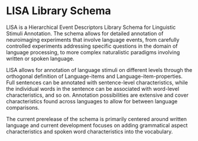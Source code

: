 # LISA Library Schema

LISA is a Hierarchical Event Descriptors Library Schema for Linguistic Stimuli Annotation. The schema allows for detailed annotation of neuroimaging experiments that involve language events, from carefully controlled experiments addressing specific questions in the domain of language processing, to more complex naturalistic paradigms involving written or spoken language.

LISA allows for annotation of language stimuli on different levels through the orthogonal definition of Language-items and Language-item-properties. Full sentences can be annotated with sentence-level characteristics, while the individual words in the sentence can be associated with word-level characteristics, and so on. Annotation possibilities are extensive and cover characteristics found across languages to allow for between language comparisons.

The current prerelease of the schema is primarily centered around written language and current development focuses on adding grammatical aspect characteristics and spoken word characteristics into the vocabulary.
